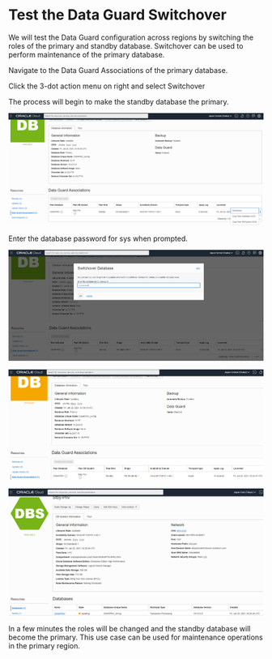 # Test the Data Guard Switchover



We will test the Data Guard configuration across regions by switching the roles of the primary and standby database.  Switchover can be used to perform maintenance of the primary database.



Navigate to the Data Guard Associations of the primary database.

Click the 3-dot action menu on right  and select Switchover

The process will begin to make the standby database the primary.



![image-20210121222215264](images\image-20210121222215264.png?lastModify=1611298659)

Enter the database password for sys when prompted.



![image-20210121225450775](images\image-20210121225450775.png)



![image-20210121225530925](images\image-20210121225530925.png)



![image-20210121225620549](images\image-20210121225620549.png)

In a few minutes the roles will be changed and the standby database will become the primary.  This use case can be used for maintenance operations in the primary region.



